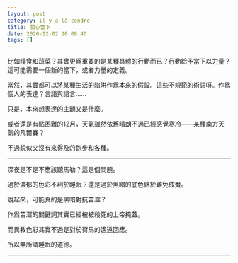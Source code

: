 ```yaml
---
layout: post
category: il y a là cendre
title: 關心當下
date: 2020-12-02 20:09:40
tags: []
---
```


比如糧食和蔬菜？其實更爲重要的是某種具體的行動而已？行動給予當下以力量？這可能需要一個新的當下，或者力量的定義。

當然，其實都可以將某種生活的陷阱作爲本來的假設。這些不規範的術語呀。作爲個人的表達？言語與語言……

只是，本來想表達的主題又是什麼。

或者還是有點困難的12月，天氣雖然依舊晴朗不過已經感覺寒冷——某種南方天氣的凡爾賽？

不過貌似又沒有來得及的跑步和各種。

------

深夜是不是不應該聽馬勒？這是個問題。

過於濃郁的色彩不利於睡眠？還是過於黑暗的底色終於難免成魘。

說起來，可能真的是黑暗對抗苦澀？

作爲苦澀的關鍵詞其實已經被被殺死的上帝掩蓋。

而異教色彩其實不過是對於荷馬的遙遠回應。

所以無所謂睡眠的道德。

------




